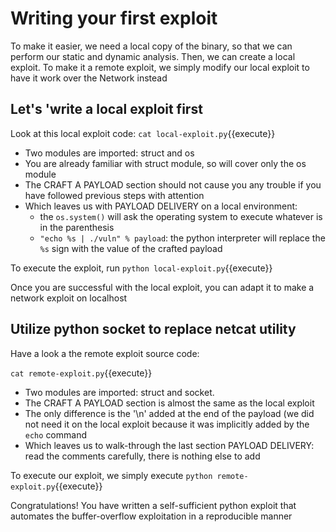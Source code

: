 # Writing your first exploit

To make it easier, we need a local copy of the binary, so that we can perform our static and dynamic analysis. 
Then, we can create a local exploit.
To make it a remote exploit, we  simply modify our local exploit to have it work over the Network instead

## Let's 'write a local exploit first

Look at this local exploit code: `cat local-exploit.py`{{execute}}

- Two modules are imported: struct and os
- You are already familiar with struct module, so will cover only the os module
- The CRAFT A PAYLOAD section should not cause you any trouble if you have followed previous steps with attention
- Which leaves us with PAYLOAD DELIVERY on a local environment:
  - the `os.system()` will ask the operating system to execute whatever is in the parenthesis
  - `"echo %s | ./vuln" % payload`: the python interpreter will replace the `%s` sign with the value of the crafted payload

To execute the exploit, run `python local-exploit.py`{{execute}}

Once you are successful with the local exploit, you can adapt it to make a network exploit on localhost

## Utilize python socket to replace netcat utility

Have a look a the remote exploit source code:

`cat remote-exploit.py`{{execute}}

- Two modules are imported: struct and socket. 
- The CRAFT A PAYLOAD section is almost the same as the local exploit
- The only difference is the '\n' added at the end of the payload (we did not need it on the local exploit because it was implicitly added by the `echo` command
- Which leaves us to walk-through the last section PAYLOAD DELIVERY: read the comments carefully, there is nothing else to add

To execute our exploit, we simply execute `python remote-exploit.py`{{execute}}

Congratulations! You have written a self-sufficient python exploit that automates the buffer-overflow exploitation in a reproducible manner

